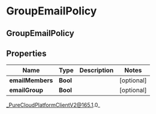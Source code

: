# GroupEmailPolicy

## GroupEmailPolicy

## Properties

|Name | Type | Description | Notes|
|------------ | ------------- | ------------- | -------------|
| **emailMembers** | **Bool** |  | [optional] |
| **emailGroup** | **Bool** |  | [optional] |



_PureCloudPlatformClientV2@165.1.0_
